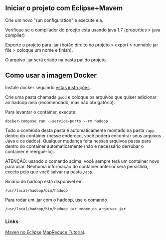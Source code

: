 ## Iniciar o projeto com Eclipse+Mavem

Crie um novo "run configuration" e execute ela.

Verifique se o compilador do proejto está usando java 1.7 (properties > java compiler)

Exporte o projeto para .jar (botão direito no projeto > export > runnable jar file > coloque um nome e finish). 

O arquivo .jar será criado na pasta pai do projeto.


## Como usar a imagem Docker

Instale docker seguindo [estas instruções](https://docs.docker.com/engine/installation/linux/ubuntu/).

Crie uma pasta chamada `gsod` e coloque os arquivos que quiser adicionar ao hadoop nela (recomendado, mas não obrigatório).

Para levantar o container, execute:
```
docker-compose run --service-ports --rm hadoop
```

Todo o conteúdo desta pasta é automaticamente montado na pasta `/app` dentro do container (nesse endereço, você poderá encontrar seus arquivos Java e os dados). Qualquer mudança feita nesses arquivos passa para dentro do container automaticamente (não e necessário derrubar o container e reerguê-lo).

ATENÇÃO: usando o comando acima, você sempre terá um container novo para usar. Nenhuma informação do container anterior será persistida, exceto pelo que você salvar na pasta `/app`.

Binário do hadoop está disponível em
```
/usr/local/hadoop/bin/hadoop
```
Para rodar um .jar com o hadoop, use o comando
```
/usr/local/hadoop/bin/hadoop jar <nome_do_arquivo>.jar 
```


### Links

[Maven no Eclipse](https://stackoverflow.com/questions/8620127/maven-in-eclipse-step-by-step-installation)
[MapReduce Tutorial](https://hadoop.apache.org/docs/r2.8.0/hadoop-mapreduce-client/hadoop-mapreduce-client-core/MapReduceTutorial.html).
